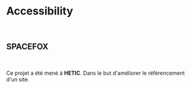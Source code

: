 # Accessibility

&nbsp;

## SPACEFOX ##

&nbsp;

Ce projet a été mené à **HETIC**.
Dans le but d'améliorer le référencement d'un site.
